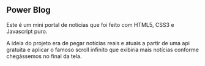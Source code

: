 

<h2>Power Blog</h2>

<p>Este é um mini portal de notícias que foi feito com HTML5, CSS3 e Javascript puro.</p>
<p>A ideia do projeto era de pegar notícias reais e atuais a partir de uma api gratuita e aplicar o famoso scroll infinito que exibiria mais notícias conforme chegássemos no final da tela.</p>
